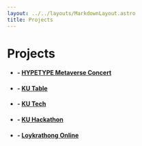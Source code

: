 ```yaml
---
layout: ../../layouts/MarkdownLayout.astro
title: Projects
---
```


 
# Projects

- #### - [HYPETYPE Metaverse Concert](/projects/HYPETYPE-Metaverse-Concert)
- #### - [KU Table](/projects/ku-table)
- #### - [KU Tech](/projects/ku-tech)
- #### - [KU Hackathon](/projects/ku-hackathon)
- #### - [Loykrathong Online](/projects/loykrathong)